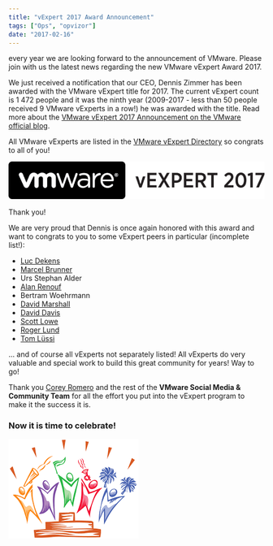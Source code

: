 ```yaml
---
title: "vExpert 2017 Award Announcement"
tags: ["Ops", "opvizor"]
date: "2017-02-16"
---
```


every year we are looking forward to the announcement of VMware. Please join with us the latest news regarding the new VMware vExpert Award 2017.

We just received a notification that our CEO, Dennis Zimmer has been awarded with the VMware vExpert title for 2017. The current vExpert count is 1 472 people and it was the ninth year (2009-2017 - less than 50 people received 9 VMware vExperts in a row!) he was awarded with the title. Read more about the [VMware vExpert 2017 Announcement on the VMware official blog](https://blogs.vmware.com/vmtn/2017/02/vexpert-2017-award-announcement.html?src=vmw_so_vex_mande_12).

All VMware vExperts are listed in the [VMware vExpert Directory](https://communities.vmware.com/vexpert.jspa?src=vmw_so_vex_mande_12) so congrats to all of you!

![vExpert](/images/blog/vmware.png)

Thank you!

We are very proud that Dennis is once again honored with this award and want to congrats to you to some vExpert peers in particular (incomplete list!):

- [Luc Dekens](https://twitter.com/LucD22)
- [Marcel Brunner](https://twitter.com/CloudJ0ckey)
- Urs Stephan Alder
- [Alan Renouf](https://twitter.com/alanrenouf)
- Bertram Woehrmann
- [David Marshall](https://twitter.com/vmblog)
- [David Davis](https://twitter.com/davidmdavis)
- [Scott Lowe](https://twitter.com/otherscottlowe)
- [Roger Lund](https://twitter.com/rogerlund)
- [Tom Lüssi](https://twitter.com/Tom_Luessi)

... and of course all vExperts not separately listed! All vExperts do very valuable and special work to build this great community for years! Way to go!

Thank you [Corey Romero](https://twitter.com/vCommunityGuy) and the rest of the **VMware Social Media & Community Team** for all the effort you put into the vExpert program to make it the success it is.

### Now it is time to celebrate!

![vExpert](/images/blog/celebrate.png)

